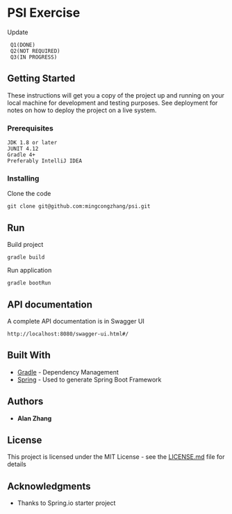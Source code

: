 # PSI Exercise

Update
 
 ```
  Q1(DONE)
  Q2(NOT REQUIRED)
  Q3(IN PROGRESS)
  ```


## Getting Started

These instructions will get you a copy of the project up and running on your local machine for development and testing purposes. See deployment for notes on how to deploy the project on a live system.

### Prerequisites

```
JDK 1.8 or later
JUNIT 4.12
Gradle 4+
Preferably IntelliJ IDEA
```

### Installing

Clone the code

```
git clone git@github.com:mingcongzhang/psi.git
```

## Run

Build project
```$xslt
gradle build
```
Run application
```$xslt
gradle bootRun
```

## API documentation

A complete API documentation is in Swagger UI

```
http://localhost:8080/swagger-ui.html#/
```

## Built With

* [Gradle](https://gradle.org/) - Dependency Management
* [Spring](https://spring.io/) - Used to generate Spring Boot Framework

## Authors

* **Alan Zhang**

## License

This project is licensed under the MIT License - see the [LICENSE.md](LICENSE.md) file for details

## Acknowledgments

* Thanks to Spring.io starter project
